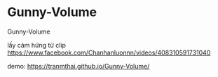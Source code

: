 # Gunny-Volume
Gunny-Volume

lấy cảm hứng từ clip https://www.facebook.com/Chanhanluonnn/videos/408310591731040

demo: https://tranmthai.github.io/Gunny-Volume/

